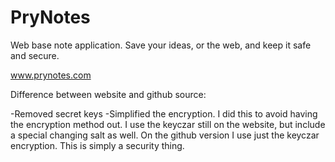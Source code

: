 PryNotes
========

Web base note application.  Save your ideas, or the web, and keep it safe and secure.

www.prynotes.com

Difference between website and github source:

-Removed secret keys
-Simplified the encryption.  I did this to avoid having the encryption method out.  I use the keyczar still on the website, but include a special changing salt as well.  On the github version I use just the keyczar encryption.  This is simply a security thing.

